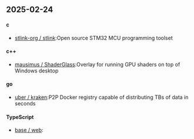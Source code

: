 ## 2025-02-24
#### c
* [stlink-org / stlink](https://github.com/stlink-org/stlink):Open source STM32 MCU programming toolset
#### c++
* [mausimus / ShaderGlass](https://github.com/mausimus/ShaderGlass):Overlay for running GPU shaders on top of Windows desktop
#### go
* [uber / kraken](https://github.com/uber/kraken):P2P Docker registry capable of distributing TBs of data in seconds
#### TypeScript
* [base / web](https://github.com/base/web):
